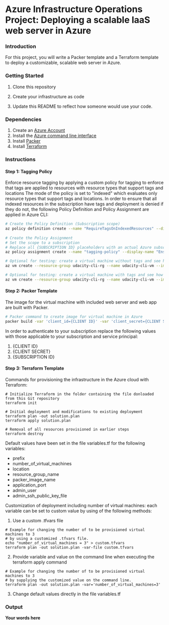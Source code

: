 # Azure Infrastructure Operations Project: Deploying a scalable IaaS web server in Azure

### Introduction
For this project, you will write a Packer template and a Terraform template to deploy a customizable, scalable web server in Azure.

### Getting Started
1. Clone this repository

2. Create your infrastructure as code

3. Update this README to reflect how someone would use your code.

### Dependencies
1. Create an [Azure Account](https://portal.azure.com) 
2. Install the [Azure command line interface](https://docs.microsoft.com/en-us/cli/azure/install-azure-cli?view=azure-cli-latest)
3. Install [Packer](https://www.packer.io/downloads)
4. Install [Terraform](https://www.terraform.io/downloads.html)

### Instructions
#### Step 1: Tagging Policy
Enforce resource tagging by applying a custom policy for tagging to enforce that tags are applied to resources with resource types that support tags and locations
The mode of the policy is set to "indexed" which evaluates only resource types that support tags and locations. In order to ensure that all indexed resources in the subscription have tags and deployment is denied if they do not, the following Policy Definition and Policy Assignment are applied in Azure CLI:
```bash
# Create the Policy Definition (Subscription scope) 
az policy definition create --name "RequireTagsOnIndexedResources" --display-name "Ensure all indexed resources are tagged" --description "Policy that ensures all indexed resources in the subscription have tags and deny deployment if they do not." --rules RequireTagsOnIndexedResources.Rules.json --mode indexed
 
# Create the Policy Assignment 
# Set the scope to a subscription
# Replace all {SUBSCRIPTION ID} placeholders with an actual Azure subscription ID
az policy assignment create --name "tagging-policy" --display-name "Ensure all indexed resources are tagged Assignment" --scope /subscriptions/{SUBSCRIPTION ID} --policy /subscriptions/{SUBSCRIPTION ID}/providers/Microsoft.Authorization/policyDefinitions/RequireTagsOnIndexedResources

# Optional for testing: create a virtual machine without tags and see how it fails with error code RequestDisallowedByPolicy
az vm create --resource-group udacity-cli-rg --name udacity-cli-vm --image UbuntuLTS --generate-ssh-keys --output json --verbose --admin-username udacity

# Optional for testing: create a virtual machine with tags and see how creation of virtual machine succeeds
az vm create --resource-group udacity-cli-rg --name udacity-cli-vm --image UbuntuLTS --generate-ssh-keys --output json --verbose --admin-username udacity --tags udacity=project
```
#### Step 2: Packer Template
The image for the virtual machine with included web server and web app are built with Packer.
```bash
# Packer command to create image for virtual machine in Azure
packer build -var 'client_id={CLIENT ID}' -var 'client_secret={CLIENT SECRET}' -var 'subscription_id={SUBSCRIPTION ID}' server.json
```
In order to authenticate to your subscription replace the following values with those applicable to your subscription and service principal:
1. {CLIENT ID}
2. {CLIENT SECRET}
3. {SUBSCRIPTION ID}

#### Step 3: Terraform Template
Commands for provisioning the infrastructure in the Azure cloud with Terraform:
```:bash
# Initialize Terraform in the folder containing the file donloaded from this Git repository
terraform init

# Initial deployment and modifications to existing deployment
terraform plan -out solution.plan
terraform apply solution.plan

# Removal of all resources provisioned in earlier steps
terraform destroy
```
Default values have been set in the file variables.tf for the following variables:
- prefix
- number_of_virtual_machines
- location
- resource_group_name
- packer_image_name
- application_port
- admin_user
- admin_ssh_public_key_file

Customization of deployment including number of virtual machines: each variable can be set to custom value by using of the following methods:
1. Use a custom .tfvars file
```:bash
# Example for changing the number of to be provisioned virtual machines to 3
# by using a customized .tfvars file.
echo "number_of_virtual_machines = 3" > custom.tfvars
terraform plan -out solution.plan -var-file custom.tfvars
```
2. Provide variable and value on the command line when executing the terraform apply command
```:bash
# Example for changing the number of to be provisioned virtual machines to 3
# by supplying the customized value on the command line.
terraform plan -out solution.plan -var='number_of_virtual_machines=3'
```
3. Change default values directly in the file variables.tf

### Output
**Your words here**

